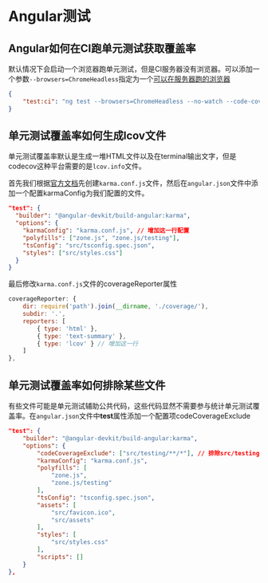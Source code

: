 # Angular测试

## Angular如何在CI跑单元测试获取覆盖率

默认情况下会启动一个浏览器跑单元测试，但是CI服务器没有浏览器。可以添加一个参数```--browsers=ChromeHeadless```指定为一个[可以在服务器跑的浏览器](https://developer.chrome.com/blog/headless-chrome/)

```json
{
    "test:ci": "ng test --browsers=ChromeHeadless --no-watch --code-coverage",
}
```

## 单元测试覆盖率如何生成lcov文件

单元测试覆盖率默认是生成一堆HTML文件以及在terminal输出文字，但是codecov这种平台需要的是```lcov.info```文件。

首先我们根据[官方文档](https://angular.cn/guide/testing#configuration)先创建```karma.conf.js```文件，然后在```angular.json```文件中添加一个配置karmaConfig为我们配置的文件。

```json
"test": {
  "builder": "@angular-devkit/build-angular:karma",
  "options": {
    "karmaConfig": "karma.conf.js", // 增加这一行配置
    "polyfills": ["zone.js", "zone.js/testing"],
    "tsConfig": "src/tsconfig.spec.json",
    "styles": ["src/styles.css"]
  }
}
```

最后修改```karma.conf.js```文件的coverageReporter属性

```javascript
coverageReporter: {
    dir: require('path').join(__dirname, './coverage/'),
    subdir: '.',
    reporters: [
        { type: 'html' },
        { type: 'text-summary' },
        { type: 'lcov' } // 增加这一行
    ]
},
```

## 单元测试覆盖率如何排除某些文件

有些文件可能是单元测试辅助公共代码，这些代码显然不需要参与统计单元测试覆盖率。在```angular.json```文件中**test**属性添加一个配置项codeCoverageExclude

```json
"test": {
    "builder": "@angular-devkit/build-angular:karma",
    "options": {
        "codeCoverageExclude": ["src/testing/**/*"], // 排除src/testing目录下的所有文件
        "karmaConfig": "karma.conf.js",
        "polyfills": [
            "zone.js",
            "zone.js/testing"
        ],
        "tsConfig": "tsconfig.spec.json",
        "assets": [
            "src/favicon.ico",
            "src/assets"
        ],
        "styles": [
            "src/styles.css"
        ],
        "scripts": []
    }
},
```

